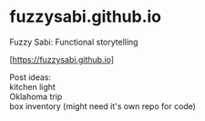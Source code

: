 # fuzzysabi.github.io
Fuzzy Sabi: Functional storytelling

[https://fuzzysabi.github.io]

Post ideas:   
kitchen light   
Oklahoma trip   
box inventory (might need it's own repo for code)   
